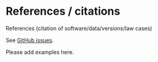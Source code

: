 # References / citations

References (citation of software/data/versions/law cases)

See [GitHub issues](https://github.com/JATS4R/elements/labels/references-citations).

Please add examples here.
